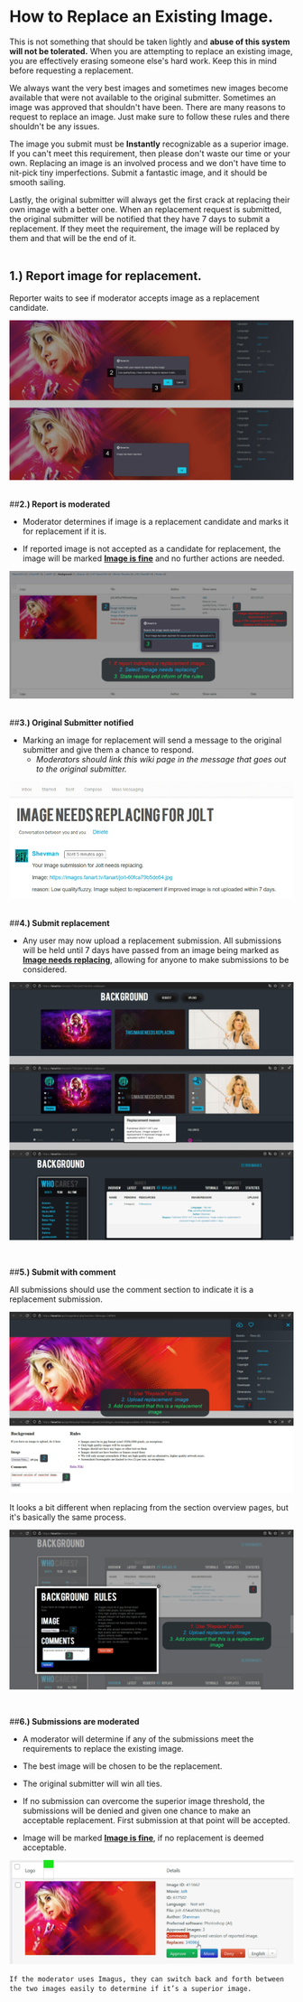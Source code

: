 # __How to Replace an Existing Image.__

This is not something that should be taken lightly and **abuse of this system will not be tolerated.** When you are attempting to replace an existing image, you are effectively erasing someone else's hard work. Keep this in mind before requesting a replacement.

We always want the very best images and sometimes new images become available that were not available to the original submitter. Sometimes an image was approved that shouldn't have been. There are many reasons to request to replace an image. Just make sure to follow these rules and there shouldn't be any issues.

The image you submit must be **Instantly** recognizable as a superior image. If you can't meet this requirement, then please don't waste our time or your own. Replacing an image is an involved process and we don't have time to nit-pick tiny imperfections. Submit a fantastic image, and it should be smooth sailing.

Lastly, the original submitter will always get the first crack at replacing their own image with a better one. When an replacement request is submitted, the original submitter will be notified that they have 7 days to submit a replacement. If they meet the requirement, the image will be replaced by them and that will be the end of it.
&nbsp;  
&nbsp;  

## __1.) Report image for replacement.__

Reporter waits to see if moderator accepts image as a replacement candidate.

![Report Image](../assets/images/1-Report_image_for_replacement.jpg) 

&nbsp;  
##__2.) Report is moderated__

* Moderator determines if image is a replacement candidate and marks it for replacement if it is.

* If reported image is not accepted as a candidate for replacement, the image will be marked <u>**Image is fine**</u> and no further actions are needed.

![Report Image](../assets/images/2-Report_is_moderated.jpg)

&nbsp;  
##__3.) Original Submitter notified__

+ Marking an image for replacement will send a message to the original submitter and give them a chance to respond.
  + *Moderators should link this wiki page in the message that goes out to the original submitter.*

![Report Image](../assets/images/3-Original_Submitter_notified.jpg)

&nbsp;  
##__4.) Submit replacement__

* Any user may now upload a replacement submission. All submissions will be held until 7 days have passed from an image being marked as **<u>Image needs replacing</u>**, allowing for anyone to make submissions to be considered.

![Report Image](../assets/images/4-Submit_replacement.jpg)

&nbsp;  

##__5.) Submit with comment__

All submissions should use the comment section to indicate it is a replacement submission.

![Report Image](../assets/images/5-Submit_with_comment_1.jpg)

It looks a bit different when replacing from the section overview pages, but it's basically the same process.

![Report Image](../assets/images/5-Submit_with_comment_2.jpg)

&nbsp;  

##__6.) Submissions are moderated__

* A moderator will determine if any of the submissions meet the requirements to replace the existing image. 

* The best image will be chosen to be the replacement.

* The original submitter will win all ties.

* If no submission can overcome the superior image threshold, the submissions will be denied and given one chance to make an acceptable replacement. First submission at that point will be accepted.

* Image will be marked **<u>Image is fine</u>**, if no replacement is deemed acceptable.

![Report Image](../assets/images/6-Submissions_are_moderated.jpg)

`If the moderator uses Imagus, they can switch back and forth between the two images easily to determine if it’s a superior image.`
